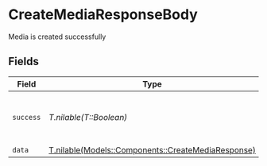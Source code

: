 # CreateMediaResponseBody

Media is created successfully


## Fields

| Field                                                                                            | Type                                                                                             | Required                                                                                         | Description                                                                                      | Example                                                                                          |
| ------------------------------------------------------------------------------------------------ | ------------------------------------------------------------------------------------------------ | ------------------------------------------------------------------------------------------------ | ------------------------------------------------------------------------------------------------ | ------------------------------------------------------------------------------------------------ |
| `success`                                                                                        | *T.nilable(T::Boolean)*                                                                          | :heavy_minus_sign:                                                                               | Demonstrates whether the request is successful or not.                                           | true                                                                                             |
| `data`                                                                                           | [T.nilable(Models::Components::CreateMediaResponse)](../../models/shared/createmediaresponse.md) | :heavy_minus_sign:                                                                               | N/A                                                                                              |                                                                                                  |